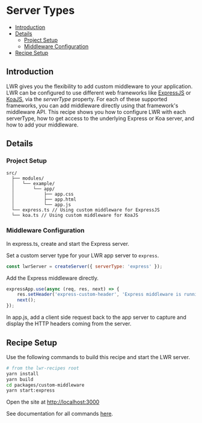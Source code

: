 # Server Types

-   [Introduction](#introduction)
-   [Details](#details)
    -   [Project Setup](#project-setup)
    -   [Middleware Configuration](#middleware-configuration)
-   [Recipe Setup](#recipe-setup)

## Introduction

LWR gives you the flexibility to add custom middleware to your application. LWR can be configured to use different web frameworks like [ExpressJS](https://expressjs.com/en/guide/using-middleware.html) or [KoaJS](https://koajs.com/#application), via the _serverType_ property. For each of these supported frameworks, you can add middleware directly using that framework's middleware API. This recipe shows you how to configure LWR with each serverType, how to get access to the underlying Express or Koa server, and how to add your middleware.

## Details

### Project Setup

```
src/
  ├── modules/
  │   └── example/
  │       └── app/
  │           ├── app.css
  │           ├── app.html
  │           └── app.js
  └── express.ts // Using custom middleware for ExpressJS
  └── koa.ts // Using custom middleware for KoaJS
```

### Middleware Configuration

In express.ts, create and start the Express server.

Set a custom server type for your LWR app server to `express`.

```js
const lwrServer = createServer({ serverType: 'express' });
```

Add the Express middleware directly.

```js
expressApp.use(async (req, res, next) => {
    res.setHeader('express-custom-header', 'Express middleware is running!');
    next();
});
```

In app.js, add a client side request back to the app server to capture and display the HTTP headers coming from the server.

## Recipe Setup

Use the following commands to build this recipe and start the LWR server.

```bash
# from the lwr-recipes root
yarn install
yarn build
cd packages/custom-middleware
yarn start:express
```

Open the site at [http://localhost:3000](http://localhost:3000)

See documentation for all commands [here](https://github.com/salesforce/lwr-recipes/blob/master/doc/get_started.md).
